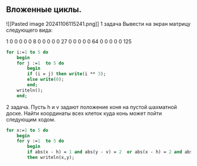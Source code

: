 
## Вложенные циклы.
![[Pasted image 20241106115241.png]] 1 задача
Вывести на экран матрицу следующего вида:

1 0 0 0 0 
0 8 0 0 0 
0 0 27 0 0 
0 0 0 64 0
0 0 0 0 125


```pascal
for i:=1 to 5 do 
	begin 
	for j :=1  to 5 do
		begin
		if (i = j) then write(i ** 3);
		else write(0);
		end;
	writeln();
	end;
```

2 задача.
Пусть h и v задают положение коня на пустой шахматной доске. Найти координаты всех клеток куда конь может пойти следующим ходом.

```pascal
for x:=1 to 5 do 
	begin 
	for y :=1  to 5 do
		begin
		if abs(x - h) = 1 and abs(y - v) = 2  or abs(x - h) = 2 and abs(y - v = 1) 
		then writeln(x,y);
	
```